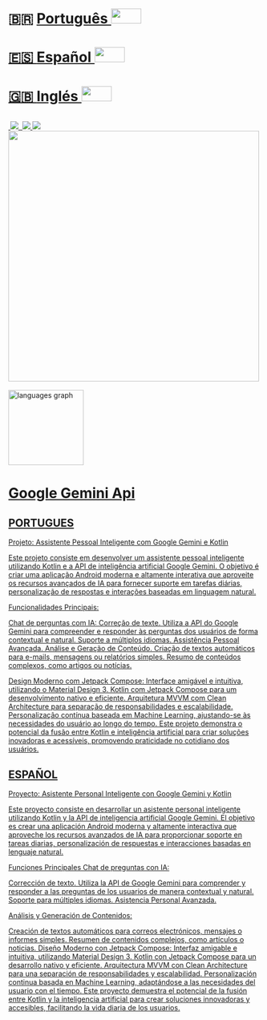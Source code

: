 
# 🇧🇷 <a href="https://www.developermaster.net/github/github_pt">Português <img src="https://raw.githubusercontent.com/Tarikul-Islam-Anik/Animated-Fluent-Emojis/master/Emojis/Hand%20gestures/Backhand%20Index%20Pointing%20Left%20Light%20Skin%20Tone.png" alt="" width="60" height="30" />

# 🇪🇸 <a href="https://www.developermaster.net/github/github_sp">Español <img src="https://raw.githubusercontent.com/Tarikul-Islam-Anik/Animated-Fluent-Emojis/master/Emojis/Hand%20gestures/Backhand%20Index%20Pointing%20Left%20Light%20Skin%20Tone.png" alt="" width="60" height="30" />

# 🇬🇧 <a href="https://www.developermaster.net/github/github_en">Inglés <img src="https://raw.githubusercontent.com/Tarikul-Islam-Anik/Animated-Fluent-Emojis/master/Emojis/Hand%20gestures/Backhand%20Index%20Pointing%20Left%20Light%20Skin%20Tone.png" alt="" width="60" height="30" />

######

<img src="https://ziadoua.github.io/m3-Markdown-Badges/badges/Android/android1.svg" alt="">

<img src="https://ziadoua.github.io/m3-Markdown-Badges/badges/AndroidStudio/androidstudio1.svg">

<img src="https://ziadoua.github.io/m3-Markdown-Badges/badges/Java/java1.svg" alt="">

<img src="https://ziadoua.github.io/m3-Markdown-Badges/badges/Kotlin/kotlin3.svg">

<img src="https://ziadoua.github.io/m3-Markdown-Badges/badges/Ubuntu/ubuntu1.svg">

<img src="https://user-images.githubusercontent.com/74038190/212748842-9fcbad5b-6173-4175-8a61-521f3dbb7514.gif" width="500">
<br><br>

<img src="https://github-readme-stats.vercel.app/api/top-langs?username=IsraelDeveloperMaster&locale=en&hide_title=false&layout=compact&card_width=320&langs_count=5&theme=dracula&hide_border=false" height="150" alt="languages graph"/>

######

# Google Gemini Api

## PORTUGUES

Projeto: Assistente Pessoal Inteligente com Google Gemini e Kotlin

Este projeto consiste em desenvolver um assistente pessoal inteligente utilizando Kotlin e a API de inteligência artificial Google Gemini. O objetivo é criar uma aplicação Android moderna e altamente interativa que aproveite os recursos avançados de IA para fornecer suporte em tarefas diárias, personalização de respostas e interações baseadas em linguagem natural.

Funcionalidades Principais:

Chat de perguntas com IA:
Correção de texte.
Utiliza a API do Google Gemini para compreender e responder às perguntas dos usuários de forma contextual e natural.
Suporte a múltiplos idiomas.
Assistência Pessoal Avançada.
Análise e Geração de Conteúdo.
Criação de textos automáticos para e-mails, mensagens ou relatórios simples.
Resumo de conteúdos complexos, como artigos ou notícias.

Design Moderno com Jetpack Compose:
Interface amigável e intuitiva, utilizando o Material Design 3.
Kotlin com Jetpack Compose para um desenvolvimento nativo e eficiente.
Arquitetura MVVM com Clean Architecture para separação de responsabilidades e escalabilidade.
Personalização contínua baseada em Machine Learning, ajustando-se às necessidades do usuário ao longo do tempo.
Este projeto demonstra o potencial da fusão entre Kotlin e inteligência artificial para criar soluções inovadoras e acessíveis, promovendo praticidade no cotidiano dos usuários.

## ESPAÑOL

Proyecto: Asistente Personal Inteligente con Google Gemini y Kotlin

Este proyecto consiste en desarrollar un asistente personal inteligente utilizando Kotlin y la API de inteligencia artificial Google Gemini. El objetivo es crear una aplicación Android moderna y altamente interactiva que aproveche los recursos avanzados de IA para proporcionar soporte en tareas diarias, personalización de respuestas e interacciones basadas en lenguaje natural.

Funciones Principales
Chat de preguntas con IA:

Corrección de texto.
Utiliza la API de Google Gemini para comprender y responder a las preguntas de los usuarios de manera contextual y natural.
Soporte para múltiples idiomas.
Asistencia Personal Avanzada.

Análisis y Generación de Contenidos:

Creación de textos automáticos para correos electrónicos, mensajes o informes simples.
Resumen de contenidos complejos, como artículos o noticias.
Diseño Moderno con Jetpack Compose:
Interfaz amigable e intuitiva, utilizando Material Design 3.
Kotlin con Jetpack Compose para un desarrollo nativo y eficiente.
Arquitectura MVVM con Clean Architecture para una separación de responsabilidades y escalabilidad.
Personalización continua basada en Machine Learning, adaptándose a las necesidades del usuario con el tiempo.
Este proyecto demuestra el potencial de la fusión entre Kotlin y la inteligencia artificial para crear soluciones innovadoras y accesibles, facilitando la vida diaria de los usuarios.
